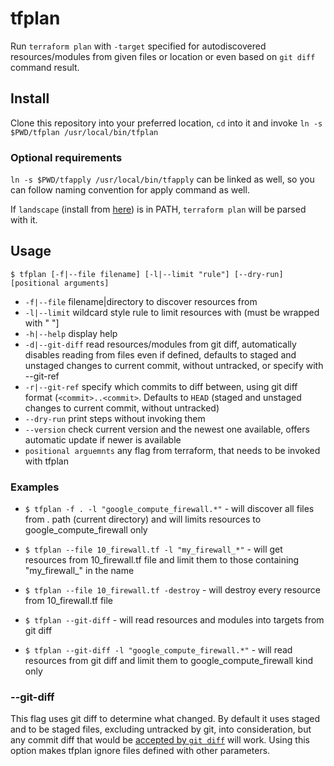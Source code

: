 # tfplan

Run `terraform plan` with `-target` specified for autodiscovered resources/modules from given files or location or even based on `git diff` command result.

## Install

Clone this repository into your preferred location, `cd` into it and invoke
`ln -s $PWD/tfplan /usr/local/bin/tfplan`

### Optional requirements

`ln -s $PWD/tfapply /usr/local/bin/tfapply` can be linked as well, so you can follow naming convention for apply command as well.

If `landscape` (install from [here](https://github.com/coinbase/terraform-landscape)) is in PATH,
`terraform plan` will be parsed with it.

## Usage

```$ tfplan [-f|--file filename] [-l|--limit "rule"] [--dry-run] [positional arguments]```

* `-f|--file`                   filename|directory to discover resources from
* `-l|--limit`                  wildcard style rule to limit resources with (must be wrapped with " "]
* `-h|--help`                   display help
* `-d|--git-diff`               read resources/modules from git diff, automatically disables reading from files even if defined, defaults to staged and unstaged changes to current commit, without untracked, or specify with --git-ref
* `-r|--git-ref`                specify which commits to diff between, using git diff format (`<commit>..<commit>`. Defaults to `HEAD` (staged and unstaged changes to current commit, without untracked)
* `--dry-run`                   print steps without invoking them
* `--version`                   check current version and the newest one available, offers automatic update if newer is available
* `positional arguemnts`        any flag from terraform, that needs to be invoked with tfplan
### Examples

* ```$ tfplan -f . -l "google_compute_firewall.*"``` - will discover all files from . path (current directory) and will limits resources to google_compute_firewall only

* ```$ tfplan --file 10_firewall.tf -l "my_firewall_*"``` - will get resources from 10_firewall.tf file and limit them to those containing \"my_firewall_\" in the name

* ```$ tfplan --file 10_firewall.tf -destroy``` - will destroy every resource from 10_firewall.tf file

* ```$ tfplan --git-diff``` - will read resources and modules into targets from git diff

* ```$ tfplan --git-diff -l "google_compute_firewall.*"``` - will read resources from git diff and limit them to google_compute_firewall kind only

### --git-diff

This flag uses git diff to determine what changed. By default it uses staged and to be staged files, excluding untracked by git, into consideration, but any commit diff that would be [accepted by `git diff`](https://git-scm.com/docs/git-diff#Documentation/git-diff.txt-emgitdiffemltoptionsgtltcommitgtltcommitgt--ltpathgt82308203) will work. Using this option makes tfplan ignore files defined with other parameters.
